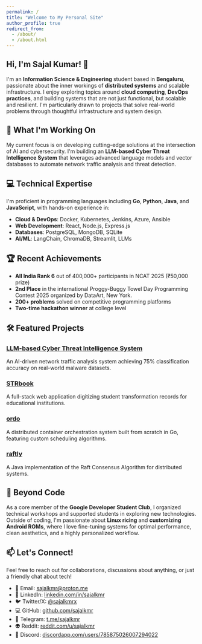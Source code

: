 ```yaml
---
permalink: /
title: "Welcome to My Personal Site"
author_profile: true
redirect_from: 
  - /about/
  - /about.html
---
```


## Hi, I'm Sajal Kumar! 👋

I'm an **Information Science & Engineering** student based in **Bengaluru**, passionate about the inner workings of **distributed systems** and scalable infrastructure. I enjoy exploring topics around **cloud computing**, **DevOps practices**, and building systems that are not just functional, but scalable and resilient. I'm particularly drawn to projects that solve real-world problems through thoughtful infrastructure and system design.


## 🚀 What I'm Working On

My current focus is on developing cutting-edge solutions at the intersection of AI and cybersecurity. I'm building an **LLM-based Cyber Threat Intelligence System** that leverages advanced language models and vector databases to automate network traffic analysis and threat detection.

## 💻 Technical Expertise

I'm proficient in programming languages including **Go**, **Python**, **Java**, and **JavaScript**, with hands-on experience in:
- **Cloud & DevOps**: Docker, Kubernetes, Jenkins, Azure, Ansible
- **Web Development**: React, Node.js, Express.js
- **Databases**: PostgreSQL, MongoDB, SQLite
- **AI/ML**: LangChain, ChromaDB, Streamlit, LLMs


## 🏆 Recent Achievements

- **All India Rank 6** out of 400,000+ participants in NCAT 2025 (₹50,000 prize)
- **2nd Place** in the international Proggy-Buggy Towel Day Programming Contest 2025 organized by DataArt, New York.
- **200+ problems** solved on competitive programming platforms
- **Two-time hackathon winner** at college level

## 🛠️ Featured Projects

### [LLM-based Cyber Threat Intelligence System](https://github.com/sajalkmr/LLM-network-analysis)
An AI-driven network traffic analysis system achieving 75% classification accuracy on real-world malware datasets.

### [STRbook](https://github.com/sajalkmr/STRbook)
A full-stack web application digitizing student transformation records for educational institutions.

### [ordo](https://github.com/sajalkmr/ordo)
A distributed container orchestration system built from scratch in Go, featuring custom scheduling algorithms.

### [raftly](https://github.com/sajalkmr/raftly)
A Java implementation of the Raft Consensus Algorithm for distributed systems.

## 🌟 Beyond Code

As a core member of the **Google Developer Student Club**, I organized technical workshops and supported students in exploring new technologies. Outside of coding, I'm passionate about **Linux ricing** and **customizing Android ROMs**, where I love fine-tuning systems for optimal performance, clean aesthetics, and a highly personalized workflow.



## 📫 Let's Connect!

Feel free to reach out for collaborations, discussions about anything, or just a friendly chat about tech!

- 📧 Email: [sajalkmr@proton.me](mailto:sajalkmr@proton.me)
- 💼 LinkedIn: [linkedin.com/in/sajalkmr](https://linkedin.com/in/sajalkmr)
- 🐦 Twitter/X: [@sajalkmrx](https://x.com/sajalkmrx)
- 💻 GitHub: [github.com/sajalkmr](https://github.com/sajalkmr)
- 📱 Telegram: [t.me/sajalkmr](https://t.me/sajalkmr)
- 👽 Reddit: [reddit.com/u/sajalkmr](https://www.reddit.com/u/sajalkmr)
- 👾 Discord: [discordapp.com/users/785875026007294022](https://www.discordapp.com/users/785875026007294022)

